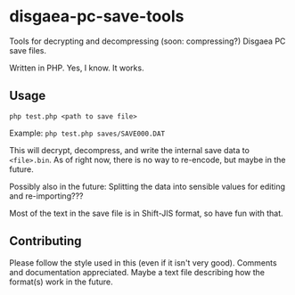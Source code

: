 # disgaea-pc-save-tools

Tools for decrypting and decompressing (soon: compressing?) Disgaea PC save files.

Written in PHP. Yes, I know. It works.


## Usage

`php test.php <path to save file>`

Example:
`php test.php saves/SAVE000.DAT`

This will decrypt, decompress, and write the internal save data to `<file>.bin`.
As of right now, there is no way to re-encode, but maybe in the future.

Possibly also in the future: Splitting the data into sensible values for editing and re-importing???

Most of the text in the save file is in Shift-JIS format, so have fun with that.


## Contributing

Please follow the style used in this (even if it isn't very good). Comments and documentation appreciated.
Maybe a text file describing how the format(s) work in the future.

